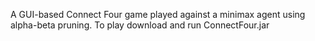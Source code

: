 A GUI-based Connect Four game played against a minimax agent using alpha-beta pruning. To play download and run ConnectFour.jar